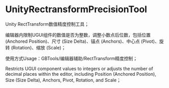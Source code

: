 # UnityRectransformPrecisionTool
Unity RectTransform数值精度控制工具；

编辑器内限制UGUI组件的数值是否为整数，调整小数点后位数，包括位置 (Anchored Position)、尺寸 (Size Delta)、锚点 (Anchors)、中心点 (Pivot)、旋转 (Rotation)、缩放 (Scale)；

使用方式Usage：GBTools/编辑器辅助/RectTransform精度控制；

Restricts UGUI component values to integers or adjusts the number of decimal places within the editor, including Position (Anchored Position), Size (Size Delta), Anchors, Pivot, Rotation, and Scale；
